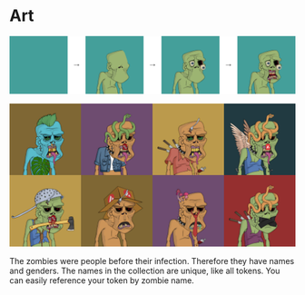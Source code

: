 # Art

![Generation a zombie (without accessories)](./images/generation.png "Zombie Generation")

![Finalized zombies(with rarity scores)](./images/examples.png "Zombie Generation")

The zombies were people before their infection. Therefore they have names and genders. The names in the collection are unique, like all tokens. You can easily reference your token by zombie name.
